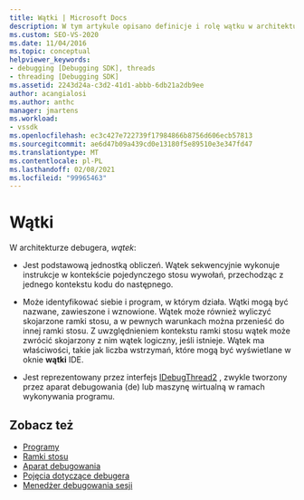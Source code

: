 ```yaml
---
title: Wątki | Microsoft Docs
description: W tym artykule opisano definicje i rolę wątku w architekturze debugera w programie Visual Studio.
ms.custom: SEO-VS-2020
ms.date: 11/04/2016
ms.topic: conceptual
helpviewer_keywords:
- debugging [Debugging SDK], threads
- threading [Debugging SDK]
ms.assetid: 2243d24a-c3d2-41d1-abbb-6db21a2db9ee
author: acangialosi
ms.author: anthc
manager: jmartens
ms.workload:
- vssdk
ms.openlocfilehash: ec3c427e722739f17984866b8756d606ecb57813
ms.sourcegitcommit: ae6d47b09a439cd0e13180f5e89510e3e347fd47
ms.translationtype: MT
ms.contentlocale: pl-PL
ms.lasthandoff: 02/08/2021
ms.locfileid: "99965463"
---
```

# <a name="threads"></a>Wątki
W architekturze debugera, *wątek*:

- Jest podstawową jednostką obliczeń. Wątek sekwencyjnie wykonuje instrukcje w kontekście pojedynczego stosu wywołań, przechodząc z jednego kontekstu kodu do następnego.

- Może identyfikować siebie i program, w którym działa. Wątki mogą być nazwane, zawieszone i wznowione. Wątek może również wyliczyć skojarzone ramki stosu, a w pewnych warunkach można przenieść do innej ramki stosu. Z uwzględnieniem kontekstu ramki stosu wątek może zwrócić skojarzony z nim wątek logiczny, jeśli istnieje. Wątek ma właściwości, takie jak liczba wstrzymań, które mogą być wyświetlane w oknie **wątki** IDE.

- Jest reprezentowany przez interfejs [IDebugThread2](../../extensibility/debugger/reference/idebugthread2.md) , zwykle tworzony przez aparat debugowania (de) lub maszynę wirtualną w ramach wykonywania programu.

## <a name="see-also"></a>Zobacz też
- [Programy](../../extensibility/debugger/programs.md)
- [Ramki stosu](../../extensibility/debugger/stack-frames.md)
- [Aparat debugowania](../../extensibility/debugger/debug-engine.md)
- [Pojęcia dotyczące debugera](../../extensibility/debugger/debugger-concepts.md)
- [Menedżer debugowania sesji](../../extensibility/debugger/session-debug-manager.md)
